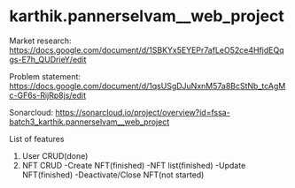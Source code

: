 # karthik.pannerselvam__web_project
Market research: https://docs.google.com/document/d/1SBKYx5EYEPr7afLeO52ce4HfjdEQqgs-E7h_QUDrieY/edit

Problem statement: https://docs.google.com/document/d/1qsUSgDJuNxnM57a8BcStNb_tcAgMc-GF6s-RijRp8js/edit

Sonarcloud: https://sonarcloud.io/project/overview?id=fssa-batch3_karthik.pannerselvam__web_project

List of features

1. User CRUD(done)
2. NFT CRUD
  -Create NFT(finished)
  -NFT list(finished)
  -Update NFT(finished)
  -Deactivate/Close NFT(not started)

